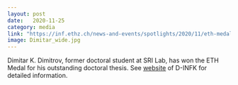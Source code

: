 ```yaml
---
layout: post
date:   2020-11-25
category: media
link: "https://inf.ethz.ch/news-and-events/spotlights/2020/11/eth-medal-doctoral-thesis.html/"
image: Dimitar_wide.jpg
---
```



[]() Dimitar K. Dimitrov, former doctoral student at SRI Lab, has won the ETH Medal for his outstanding doctoral thesis. See [website](https://inf.ethz.ch/news-and-events/spotlights/2020/11/eth-medal-doctoral-thesis.html/) of D-INFK for detailed information.  	 
